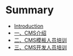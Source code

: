 # Summary

* [Introduction](README.md)
* [一、CMS介绍](chapter1.md)
* [二、CMS模板人员培训](chapter2.md)
* [三、CMS开发人员培训](charpter3.md)

